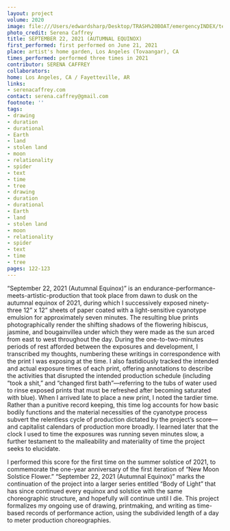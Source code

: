 ```yaml
---
layout: project
volume: 2020
image: file:///Users/edwardsharp/Desktop/TRASH%20BOAT/emergencyINDEX/ten_plus/guts/Links/1665469252036_Caffrey_September22_2021_AutumnalEquinox_.tif
photo_credit: Serena Caffrey
title: SEPTEMBER 22, 2021 (AUTUMNAL EQUINOX)
first_performed: first performed on June 21, 2021
place: artist's home garden, Los Angeles (Tovaangar), CA
times_performed: performed three times in 2021
contributor: SERENA CAFFREY
collaborators:
home: Los Angeles, CA / Fayetteville, AR
links:
- serenacaffrey.com
contact: serena.caffrey@gmail.com
footnote: ''
tags:
- drawing
- duration
- durational
- Earth
- land
- stolen land
- moon
- relationality
- spider
- text
- time
- tree
- drawing
- duration
- durational
- Earth
- land
- stolen land
- moon
- relationality
- spider
- text
- time
- tree
pages: 122-123
---
```


“September 22, 2021 (Autumnal Equinox)” is an endurance-performance-meets-artistic-production that took place from dawn to dusk on the autumnal equinox of 2021, during which I successively exposed ninety-three 12” x 12” sheets of paper coated with a light-sensitive cyanotype emulsion for approximately seven minutes. The resulting blue prints photographically render the shifting shadows of the flowering hibiscus, jasmine, and bougainvillea under which they were made as the sun arced from east to west throughout the day. During the one-to-two-minutes periods of rest afforded between the exposures and development, I transcribed my thoughts, numbering these writings in correspondence with the print I was exposing at the time. I also fastidiously tracked the intended and actual exposure times of each print, offering annotations to describe the activities that disrupted the intended production schedule (including “took a shit,” and “changed first bath”—referring to the tubs of water used to rinse exposed prints that must be refreshed after becoming saturated with blue). When I arrived late to place a new print, I noted the tardier time. Rather than a punitive record keeping, this time log accounts for how basic bodily functions and the material necessities of the cyanotype process subvert the relentless cycle of production dictated by the project’s score—and capitalist calendars of production more broadly. I learned later that the clock I used to time the exposures was running seven minutes slow, a further testament to the malleability and materiality of time the project seeks to elucidate. 

I performed this score for the first time on the summer solstice of 2021, to commemorate the one-year anniversary of the first iteration of “New Moon Solstice Flower.” “September 22, 2021 (Autumnal Equinox)” marks the continuation of the project into a larger series entitled “Body of Light” that has since continued every equinox and solstice with the same choreographic structure, and hopefully will continue until I die. This project formalizes my ongoing use of drawing, printmaking, and writing as time-based records of performance action, using the subdivided length of a day to meter production choreographies.